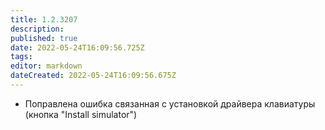 ```yaml
---
title: 1.2.3207
description: 
published: true
date: 2022-05-24T16:09:56.725Z
tags: 
editor: markdown
dateCreated: 2022-05-24T16:09:56.675Z
---		
```

		
- Поправлена ошибка связанная с установкой драйвера клавиатуры (кнопка "Install simulator")
